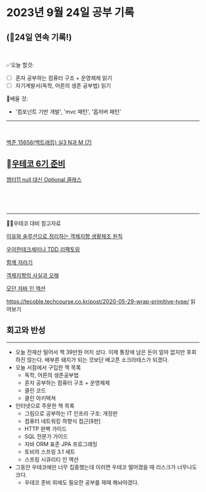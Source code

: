 # 2023년 9월 24일 공부 기록 
## (🚀24일 연속 기록!)

<br>

✅오늘 할것: 
- [ ] 혼자 공부하는 컴퓨터 구조 + 운영체제 읽기
- [ ] 자기계발서(독학, 어른의 생존 공부법) 읽기

💭배울 것:
- '컴포넌트 기반 개발', 'mvc 패턴', '옵저버 패턴' 
---

<br>

[백준 15656(백트래킹) 실3 N과 M (7)](..%2F..%2F..%2FAlgorithm%2FSolvedProblem%2F%EB%B0%B1%ED%8A%B8%EB%9E%98%ED%82%B9%2F15656%2F15656.md)

## 🙏[우테코 6기 준비](../../../우아한테크코스/우테코_6기_준비/우테코_6기_준비.md)

[챕터11 null 대신 Optional 클래스](..%2F..%2F..%2FJava%2FModernJavaInAction%2F%ED%8C%8C%ED%8A%B84_%EB%A7%A4%EC%9D%BC_%EC%9E%90%EB%B0%94%EC%99%80_%ED%95%A8%EA%BB%98%2F%EC%B1%95%ED%84%B011_null%EB%8C%80%EC%8B%A0Optional%ED%81%B4%EB%9E%98%EC%8A%A4.md)

<br><br><br>

---

🧑‍💻우테코 대비 참고자료

[이유와 솔루션으로 정리하는 객체지향 생활체조 원칙](..%2F..%2F..%2FOOP%2F%EC%9D%B4%EC%9C%A0%EC%99%80_%EC%86%94%EB%A3%A8%EC%85%98%EC%9C%BC%EB%A1%9C_%EC%A0%95%EB%A6%AC%ED%95%98%EB%8A%94_%EA%B0%9D%EC%B2%B4%EC%A7%80%ED%96%A5_%EC%83%9D%ED%99%9C%EC%B2%B4%EC%A1%B0_%EC%9B%90%EC%B9%99.md)

[우아한테크세미나 TDD 리팩토링](..%2F..%2F..%2F%EC%9A%B0%EC%95%84%ED%95%9C%ED%85%8C%ED%81%AC%EC%BD%94%EC%8A%A4%2F%EC%9A%B0%ED%85%8C%EC%BD%94_6%EA%B8%B0_%EC%A4%80%EB%B9%84%2F%EC%9A%B0%EC%95%84%ED%95%9C%ED%85%8C%ED%81%AC%EC%84%B8%EB%AF%B8%EB%82%98%2FTDD%EB%A6%AC%ED%8C%A9%ED%86%A0%EB%A7%81%2F%EC%9A%B0%EC%95%84%ED%95%9C%ED%85%8C%ED%81%AC%EC%84%B8%EB%AF%B8%EB%82%98_TDD_%EB%A6%AC%ED%8C%A9%ED%86%A0%EB%A7%81.md)

[함께 자라기](..%2F..%2F..%2FCS%28ComputerScience%29%2F%EA%B0%9C%EB%B0%9C%EB%B0%A9%EB%B2%95%EB%A1%A0%2F%EC%95%A0%EC%9E%90%EC%9D%BC%2F%ED%95%A8%EA%BB%98_%EC%9E%90%EB%9D%BC%EA%B8%B0%2F%ED%95%A8%EA%BB%98_%EC%9E%90%EB%9D%BC%EA%B8%B0.md)

[객체지향의 사실과 오해](..%2F..%2F..%2FOOP%2F%EA%B0%9D%EC%B2%B4%EC%A7%80%ED%96%A5%EC%9D%98_%EC%82%AC%EC%8B%A4%EA%B3%BC_%EC%98%A4%ED%95%B4%2F%EA%B0%9D%EC%B2%B4%EC%A7%80%ED%96%A5%EC%9D%98_%EC%82%AC%EC%8B%A4%EA%B3%BC_%EC%98%A4%ED%95%B4.md)

[모던 자바 인 액션](..%2F..%2F..%2FJava%2FModernJavaInAction%2FModernJavaInAction.md)

https://tecoble.techcourse.co.kr/post/2020-05-29-wrap-primitive-type/
읽어보기

## 회고와 반성

---
- 오늘 전재산 털어서 책 39만원 어치 샀다. 이제 통장에 남은 돈이 얼마 없지만 후회하진 않는다. 배부른 돼지가 되는 것보단 배고픈 소크라테스가
되겠다.
- 오늘 서점에서 구입한 책 목록
  - 독학, 어른의 생존공부법
  - 혼자 공부하는 컴퓨터 구조 + 운영체제
  - 클린 코드
  - 클린 아키텍쳐
- 인터넷으로 주문한 책 목록
  - 그림으로 공부하는 IT 인프라 구조: 개정판
  - 컴퓨터 네트워킹 하향식 접근[8판]
  - HTTP 완벽 가이드
  - SQL 전문가 가이드
  - 자바 ORM 표준 JPA 프로그래밍
  - 토비의 스프링 3.1 세트
  - 스프링 시큐리티 인 액션
- 그동안 우테코에만 너무 집중했는데 이러면 우테코 떨어졌을 때 리스크가 너무나도 크다.
  - 우테코 준비 외에도 필요한 공부를 제때 해놔야겠다.